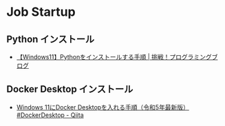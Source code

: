 # Job Startup

## Python インストール

- [【Windows11】Pythonをインストールする手順 | 挑戦！プログラミングブログ](https://challenge-pg.com/2023/01/21/win11-python-install/)

## Docker Desktop インストール

- [Windows 11にDocker Desktopを入れる手順（令和5年最新版） #DockerDesktop - Qiita](https://qiita.com/zembutsu/items/a98f6f25ef47c04893b3)
